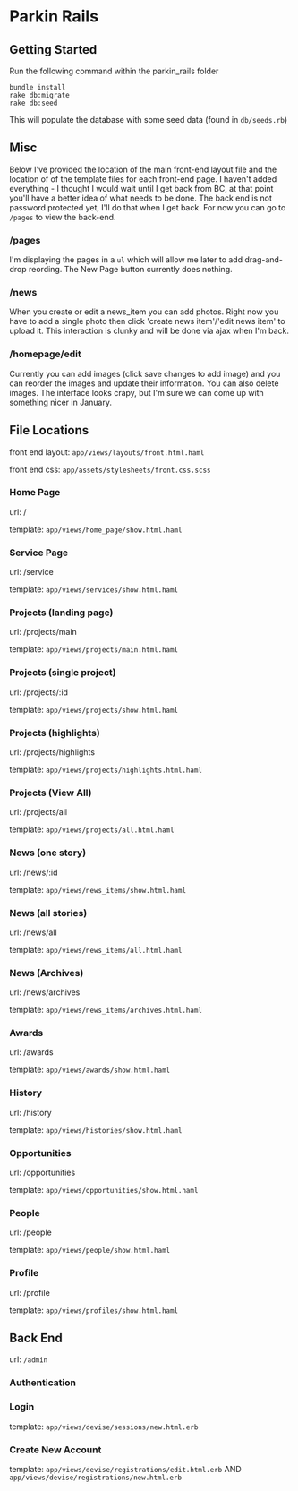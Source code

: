 # Parkin Rails

## Getting Started

Run the following command within the parkin_rails folder

    bundle install
    rake db:migrate
    rake db:seed

This will populate the database with some seed data (found in `db/seeds.rb`) 

## Misc

Below I've provided the location of the main front-end layout file and the location of 
of the template files for each front-end page. I haven't added everything - I thought
I would wait until I get back from BC, at that point you'll have a better idea
of what needs to be done. The back end is not password protected yet, I'll do that when
I get back. For now you can go to `/pages` to view the back-end.

### /pages

I'm displaying the pages in a `ul` which will allow me later to add drag-and-drop reording.
The New Page button currently does nothing.

### /news 

When you create or edit a news_item you can add photos. Right now you have to add a single
photo then click 'create news item'/'edit news item' to upload it. This interaction
is clunky and will be done via ajax when I'm back.

### /homepage/edit

Currently you can add images (click save changes to add image) and you can reorder
the images and update their information. You can also delete images. The interface
looks crapy, but I'm sure we can come up with something nicer in January.

## File Locations

front end layout: `app/views/layouts/front.html.haml`

front end css: `app/assets/stylesheets/front.css.scss`

### Home Page
url: /

template: `app/views/home_page/show.html.haml`

### Service Page
url: /service

template: `app/views/services/show.html.haml`


### Projects (landing page)
url: /projects/main

template: `app/views/projects/main.html.haml`

### Projects (single project)
url: /projects/:id

template: `app/views/projects/show.html.haml`

### Projects (highlights)
url: /projects/highlights

template: `app/views/projects/highlights.html.haml`

### Projects (View All)
url: /projects/all

template: `app/views/projects/all.html.haml`

### News (one story)
url: /news/:id

template: `app/views/news_items/show.html.haml`

### News (all stories) 
url: /news/all

template: `app/views/news_items/all.html.haml`

### News (Archives)
url: /news/archives

template: `app/views/news_items/archives.html.haml`

### Awards
url: /awards

template: `app/views/awards/show.html.haml`

### History
url: /history

template: `app/views/histories/show.html.haml`

### Opportunities
url: /opportunities

template: `app/views/opportunities/show.html.haml`

### People
url: /people

template: `app/views/people/show.html.haml`

### Profile
url: /profile

template: `app/views/profiles/show.html.haml`

## Back End
 url: `/admin`

### Authentication

### Login
template: `app/views/devise/sessions/new.html.erb`

### Create New Account
template: `app/views/devise/registrations/edit.html.erb` AND `app/views/devise/registrations/new.html.erb`